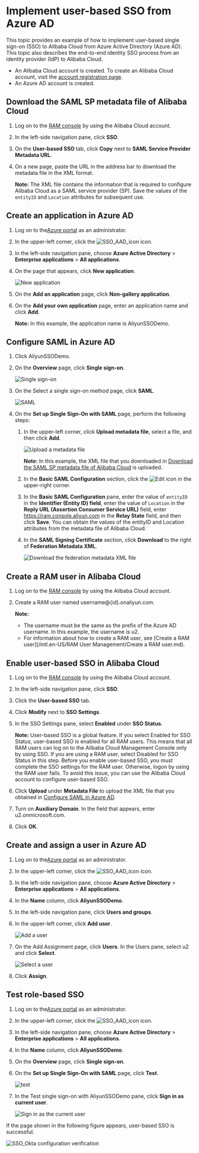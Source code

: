 # Implement user-based SSO from Azure AD

This topic provides an example of how to implement user-based single sign-on \(SSO\) to Alibaba Cloud from Azure Active Directory \(Azure AD\). This topic also describes the end-to-end identity SSO process from an identity provider \(IdP\) to Alibaba Cloud.

-   An Alibaba Cloud account is created. To create an Alibaba Cloud account, visit the [account registration page](https://account.alibabacloud.com/register/intl_register.htm).
-   An Azure AD account is created.

## Download the SAML SP metadata file of Alibaba Cloud

1.  Log on to the [RAM console](https://ram.console.aliyun.com/) by using the Alibaba Cloud account.

2.  In the left-side navigation pane, click **SSO**.

3.  On the **User-based SSO** tab, click **Copy** next to **SAML Service Provider Metadata URL**.

4.  On a new page, paste the URL in the address bar to download the metadata file in the XML format.

    **Note:** The XML file contains the information that is required to configure Alibaba Cloud as a SAML service provider \(SP\). Save the values of the `entityID` and `Location` attributes for subsequent use.


## Create an application in Azure AD

1.  Log on to the[Azure portal](https://portal.azure.com/?l=en.en-us#home) as an administrator.

2.  In the upper-left corner, click the ![SSO_AAD_icon](https://static-aliyun-doc.oss-cn-hangzhou.aliyuncs.com/assets/img/en-US/6420549951/p112037.png) icon.

3.  In the left-side navigation pane, choose **Azure Active Directory** \> **Enterprise applications** \> **All applications**.

4.  On the page that appears, click **New application**.

    ![New application](https://static-aliyun-doc.oss-cn-hangzhou.aliyuncs.com/assets/img/en-US/4320549951/p43721.png)

5.  On the **Add an application** page, click **Non-gallery application**.

6.  On the **Add your own application** page, enter an application name and click **Add**.

    **Note:** In this example, the application name is AliyunSSODemo.


## Configure SAML in Azure AD

1.  Click AliyunSSODemo.

2.  On the **Overview** page, click **Single sign-on**.

    ![Single sign-on](https://static-aliyun-doc.oss-cn-hangzhou.aliyuncs.com/assets/img/en-US/7420549951/p43729.png)

3.  On the Select a single sign-on method page, click **SAML**.

    ![SAML](https://static-aliyun-doc.oss-cn-hangzhou.aliyuncs.com/assets/img/en-US/3726498951/p43727.png)

4.  On the **Set up Single Sign-On with SAML** page, perform the following steps:

    1.  In the upper-left corner, click **Upload metadata file**, select a file, and then click **Add**.

        ![Upload a metadata file](https://static-aliyun-doc.oss-cn-hangzhou.aliyuncs.com/assets/img/en-US/7420549951/p43731.png)

        **Note:** In this example, the XML file that you downloaded in [Download the SAML SP metadata file of Alibaba Cloud](#section_1mf_pid_z9k) is uploaded.

    2.  In the **Basic SAML Configuration** section, click the ![Edit](https://static-aliyun-doc.oss-cn-hangzhou.aliyuncs.com/assets/img/en-US/7420549951/p112341.png) icon in the upper-right corner.

    3.  In the **Basic SAML Configuration** pane, enter the value of `entityID` in the **Identifier \(Entity ID\) field**, enter the value of `Location` in the **Reply URL \(Assertion Consumer Service URL\)** field, enter https://ram.console.aliyun.com in the **Relay State** field, and then click **Save**. You can obtain the values of the entityID and Location attributes from the metadata file of Alibaba Cloud.

    4.  In the **SAML Signing Certificate** section, click **Download** to the right of **Federation Metadata XML**.

        ![Download the federation metadata XML file](https://static-aliyun-doc.oss-cn-hangzhou.aliyuncs.com/assets/img/en-US/7420549951/p44054.png)


## Create a RAM user in Alibaba Cloud

1.  Log on to the [RAM console](https://ram.console.aliyun.com/) by using the Alibaba Cloud account.

2.  Create a RAM user named username@\{id\}.onaliyun.com.

    **Note:**

    -   The username must be the same as the prefix of the Azure AD username. In this example, the username is u2.
    -   For information about how to create a RAM user, see [Create a RAM user](/intl.en-US/RAM User Management/Create a RAM user.md).

## Enable user-based SSO in Alibaba Cloud

1.  Log on to the [RAM console](https://ram.console.aliyun.com/) by using the Alibaba Cloud account.

2.  In the left-side navigation pane, click **SSO**.

3.  Click the **User-based SSO** tab.

4.  Click **Modify** next to **SSO Settings**.

5.  In the SSO Settings pane, select **Enabled** under **SSO Status**.

    **Note:** User-based SSO is a global feature. If you select Enabled for SSO Status, user-based SSO is enabled for all RAM users. This means that all RAM users can log on to the Alibaba Cloud Management Console only by using SSO. If you are using a RAM user, select Disabled for SSO Status in this step. Before you enable user-based SSO, you must complete the SSO settings for the RAM user. Otherwise, logon by using the RAM user fails. To avoid this issue, you can use the Alibaba Cloud account to configure user-based SSO.

6.  Click **Upload** under **Metadata File** to upload the XML file that you obtained in [Configure SAML in Azure AD](#section_755_ua6_j4m).

7.  Turn on **Auxiliary Domain**. In the field that appears, enter u2.onmicrosoft.com.

8.  Click **OK**.


## Create and assign a user in Azure AD

1.  Log on to the[Azure portal](https://portal.azure.com/?l=en.en-us#home) as an administrator.

2.  In the upper-left corner, click the ![SSO_AAD_icon](https://static-aliyun-doc.oss-cn-hangzhou.aliyuncs.com/assets/img/en-US/6420549951/p112037.png) icon.

3.  In the left-side navigation pane, choose **Azure Active Directory** \> **Enterprise applications** \> **All applications**.

4.  In the **Name** column, click **AliyunSSODemo**.

5.  In the left-side navigation pane, click **Users and groups**.

6.  In the upper-left corner, click **Add user**.

    ![Add a user](https://static-aliyun-doc.oss-cn-hangzhou.aliyuncs.com/assets/img/en-US/7420549951/p44178.png)

7.  On the Add Assignment page, click **Users**. In the Users pane, select u2 and click **Select**.

    ![Select a user](https://static-aliyun-doc.oss-cn-hangzhou.aliyuncs.com/assets/img/en-US/5320549951/p44179.png)

8.  Click **Assign**.


## Test role-based SSO

1.  Log on to the[Azure portal](https://portal.azure.com/?l=en.en-us#home) as an administrator.

2.  In the upper-left corner, click the ![SSO_AAD_icon](https://static-aliyun-doc.oss-cn-hangzhou.aliyuncs.com/assets/img/en-US/6420549951/p112037.png) icon.

3.  In the left-side navigation pane, choose **Azure Active Directory** \> **Enterprise applications** \> **All applications**.

4.  In the **Name** column, click **AliyunSSODemo**.

5.  On the **Overview** page, click **Single sign-on**.

6.  On the **Set up Single Sign-On with SAML** page, click **Test**.

    ![test](https://static-aliyun-doc.oss-cn-hangzhou.aliyuncs.com/assets/img/en-US/5320549951/p113621.png)

7.  In the Test single sign-on with AliyunSSODemo pane, click **Sign in as current user**.

    ![Sign in as the current user](https://static-aliyun-doc.oss-cn-hangzhou.aliyuncs.com/assets/img/en-US/7420549951/p44191.png)


If the page shown in the following figure appears, user-based SSO is successful.

![SSO_Okta configuration verification](https://static-aliyun-doc.oss-cn-hangzhou.aliyuncs.com/assets/img/en-US/5320549951/p111769.png)

